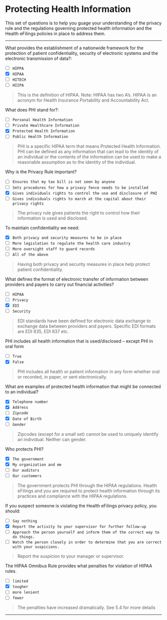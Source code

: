 # Protecting Health Information

This set of questions is to help you guage your understanding of the privacy rule and the regulations governing protected health information and the Health eFilings policies in place to address them.

---

What provides the establishment of a nationwide framework for the protection of patient confidentiality, security of electronic systems and the electronic transmission of data?:
- [ ] `HIPPA`
- [x] `HIPAA`
- [ ] `HITECH`
- [ ] `HIIPA`

> This is the definition of HIPAA.  Note: HIPAA has two A’s.  HIPAA is an acronym for Health Insurance Portability and Accountability Act.



What does PHI stand for?:
- [ ] `Personal Health Information`
- [ ] `Private Healthcare Information`
- [x] `Protected Health Information`
- [ ] `Public Health Information`

> PHI is a specific HIPAA term that means Protected Health Information.  PHI can be defined as any information that can lead to the identity of an individual or the contents of the information can be used to make a reasonable assumption as to the identity of the individual.



Why is the Privacy Rule important?
- [ ] `Ensures that my tax bill is not seen by anyone`
- [ ] `Sets procedures for how a privacy fence needs to be installed`
- [x] `Gives individuals rights to control the use and disclosure of PHI`
- [ ] `Gives individuals rights to march at the capital about their privacy rights`

> The privacy rule gives patients the right to control how their information is used and disclosed.



To maintain confidentiality we need:
- [x] `Both privacy and security measures to be in place`
- [ ] `More legislation to regulate the health care industry`
- [ ] `More oversight staff to guard records`
- [ ] `All of the above`

> Having both privacy and security measures in place help protect patient confidentiality.



What defines the format of electronic transfer of information between providers and payers to carry out financial activities?
- [ ] `HIPAA`
- [ ] `Privacy`
- [x] `EDI`
- [ ] `Security`

> EDI standards have been defined for electronic data exchange to exchange data between providers and payers. Specific EDI formats are EDI 835, EDI 837 etc.



PHI includes all health information that is used/disclosed – except PHI in oral form
- [ ] `True`
- [x] `False`

> PHI includes all health or patient information in any form whether oral or recorded, in paper, or sent electronically.


What are examples of protected health information that might be connected to an individual?
- [x] `Telephone number`
- [x] `Address`
- [ ] `Zipcode`
- [x] `Date of Birth`
- [ ] `Gender`

> Zipcodes (except for a small set) cannot be used to uniquely identify an individual. Neither can gender.

Who protects PHI?
- [x] `The government`
- [x] `My organization and me`
- [ ] `Our auditors`
- [ ] `Our customers`

> The government protects PHI through the HIPAA regulations. Health eFilings and you are required to protect health information through its practices and compliance with the HIPAA regulations.


If you suspect someone is violating the Health eFilings privacy policy, you should:
- [ ] `Say nothing`
- [x] `Report the activity to your supervisor for further follow-up`
- [ ] `Approach the person yourself and inform them of the correct way to do things.`
- [ ] `Watch the person closely in order to determine that you are correct with your suspicions.`

> Report the suspicion to your manager or supervisor.

The HIPAA Omnibus Rule provides what penalties for violation of HIPAA rules.
- [ ] `limited`
- [x] `tougher`
- [ ] `more lenient`
- [ ] `fewer`

> The penalties have increased dramatically. See 5.4 for more details

----
